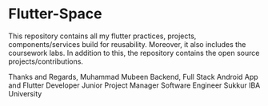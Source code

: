 # Flutter-Space

This repository contains all my flutter practices, projects, components/services build for reusability. Moreover, it also includes the coursework labs. In addition to this, the repository contains the open source projects/contributions.

Thanks and Regards,
Muhammad Mubeen
Backend, Full Stack Android App and Flutter Developer
Junior Project Manager
Software Engineer
Sukkur IBA University
